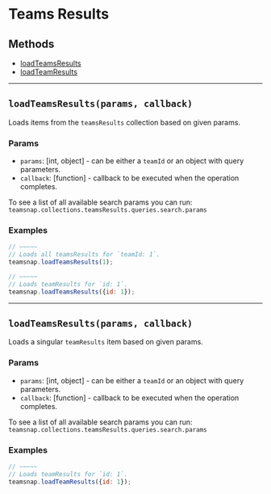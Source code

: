 # Teams Results

## Methods

- [loadTeamsResults](#loadTeamsResults)
- [loadTeamResults](#loadTeamResults)



---
<a id="loadTeamsResults"></a>
## `loadTeamsResults(params, callback)`
Loads items from the `teamsResults` collection based on given params.

### Params
* `params`: [int, object] - can be either a `teamId` or an object with query parameters.
* `callback`: [function] - callback to be executed when the operation completes.

To see a list of all available search params you can run:
`teamsnap.collections.teamsResults.queries.search.params`

### Examples
```javascript
// ~~~~~
// Loads all teamsResults for `teamId: 1`.
teamsnap.loadTeamsResults(1);

// ~~~~~
// Loads teamResults for `id: 1`.
teamsnap.loadTeamsResults({id: 1});
```


---


<a id="loadTeamResults"></a>
## `loadTeamsResults(params, callback)`
Loads a singular `teamResults` item based on given params.

### Params
* `params`: [int, object] - can be either a `teamId` or an object with query parameters.
* `callback`: [function] - callback to be executed when the operation completes.

To see a list of all available search params you can run:
`teamsnap.collections.teamsResults.queries.search.params`

### Examples
```javascript
// ~~~~~
// Loads teamResults for `id: 1`.
teamsnap.loadTeamResults({id: 1});
```
